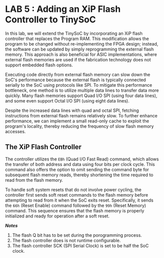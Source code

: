 # LAB 5 : Adding an XiP Flash Controller to TinySoC
In this lab, we will extend the TinySoC by incorporating an XiP flash controller that replaces the Program RAM. This modification allows the program to be changed without re-implementing the FPGA design; instead, the software can be updated by simply reprogramming the external flash memory. This approach is also beneficial for ASIC implementations, where external flash memories are used if the fabrication technology does not support embedded flash options.

Executing code directly from external flash memory can slow down the SoC's performance because the external flash is typically connected serially to the SoC using protocols like SPI. To mitigate this performance bottleneck, one method is to utilize multiple data lines to transfer data more quickly. Many flash memories support Quad I/O SPI (using four data lines), and some even support Octal I/O SPI (using eight data lines).

Despite the increased data lines with quad and octal SPI, fetching instructions from external flash remains relatively slow. To further enhance performance, we can implement a small read-only cache to exploit the program's locality, thereby reducing the frequency of slow flash memory accesses.

## The XiP Flash Controller
The controller utilizes the `EBh` (Quad I/O Fast Read) command, which allows the transfer of both address and data using four bits per clock cycle. This command also offers the option to omit sending the command byte for subsequent flash memory reads, thereby shortening the time required to read from the flash memory.

To handle soft system resets that do not involve power cycling, the controller first sends soft reset commands to the flash memory before attempting to read from it when the SoC exits reset. Specifically, it sends the `66h` (Reset Enable) command followed by the `99h` (Reset Memory) command. This sequence ensures that the flash memory is properly initialized and ready for operation after a soft reset.

***Notes***

1) The flash Q bit has to be set during the porogramming process.
2) The flash controller does is not runtime configurable.
3) The flash controller SCK (SPI Serial Clock) is set to be half the SoC clock.